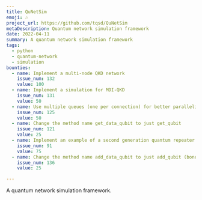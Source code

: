 ```yaml
---
title: QuNetSim
emoji: 🎶
project_url: https://github.com/tqsd/QuNetSim
metaDescription: Quantum network simulation framework
date: 2022-04-11
summary: A quantum network simulation framework
tags:
  - python
  - quantum-network
  - simulation
bounties:
  - name: Implement a multi-node QKD network
    issue_num: 132
    value: 100
  - name: Implement a simulation for MDI-QKD
    issue_num: 131
    value: 50
  - name: Use multiple queues (one per connection) for better parallelization 
    issue_num: 125
    value: 50
  - name: Change the method name get_data_qubit to just get_qubit
    issue_num: 121
    value: 25
  - name: Implement an example of a second generation quantum repeater
    issue_num: 91
    value: 75
  - name: Change the method name add_data_qubit to just add_qubit (bonus bounty)
    issue_num: 136
    value: 25

---
```

A quantum network simulation framework.
